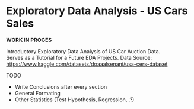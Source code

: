 # Exploratory Data Analysis - US Cars Sales
**WORK IN PROGES**

Introductory Exploratory Data Analysis of US Car Auction Data. <br>
Serves as a Tutorial for a Future EDA Projects.
Data Source: https://www.kaggle.com/datasets/doaaalsenani/usa-cers-dataset



TODO

- Write Conclusions after every section
- General Formating
- Other Statistics (Test Hypothesis, Regression,..?)



